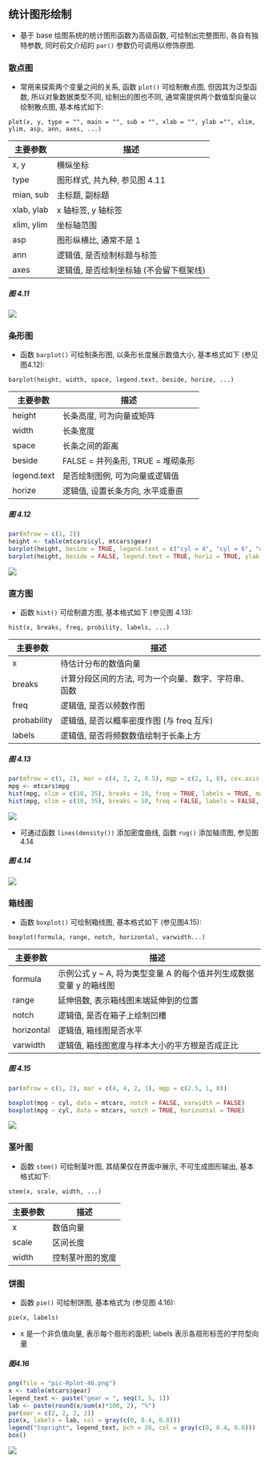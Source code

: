 ## 统计图形绘制

- 基于 base 绘图系统的统计图形函数为高级函数, 可绘制出完整图形, 各自有独特参数, 同时前文介绍的 `par()` 参数仍可调用以修饰原图.

### 散点图

- 常用来探索两个变量之间的关系, 函数 `plot()` 可绘制散点图, 但因其为泛型函数, 所以对象数据类型不同, 绘制出的图也不同, 通常需提供两个数值型向量以绘制散点图, 基本格式如下: 

```
plot(x, y, type = "", main = "", sub = "", xlab = "", ylab ="", xlim, ylim, asp, ann, axes, ...)
```
主要参数   | 描述
---------- | --------
x, y       | 横纵坐标
type       | 图形样式, 共九种, 参见图 4.11
mian, sub  | 主标题, 副标题
xlab, ylab | x 轴标签, y 轴标签
xlim, ylim | 坐标轴范围
asp        | 图形纵横比, 通常不是 1
ann        | 逻辑值, 是否绘制标题与标签
axes       | 逻辑值, 是否绘制坐标轴 (不会留下框架线)

##### 图 4.11

![](pic-Rplot-41.png)

### 条形图

- 函数 `barplot()` 可绘制条形图, 以条形长度展示数值大小, 基本格式如下 (参见图4.12):

```
barplot(height, width, space, legend.text, beside, horize, ...)
```
主要参数   | 描述
---------- | -------------
height     | 长条高度, 可为向量或矩阵
width      | 长条宽度
space      | 长条之间的距离
beside     | FALSE = 并列条形, TRUE = 堆砌条形
legend.text| 是否绘制图例, 可为向量或逻辑值
horize     | 逻辑值, 设置长条方向, 水平或垂直

##### 图 4.12

```r
par(mfrow = c(1, 2))
height <- table(mtcars$cyl, mtcars$gear)
barplot(height, beside = TRUE, legend.text = c("cyl = 4", "cyl = 6", "cyl = 8"), horiz = FALSE, xlab = "gear", ylab = "Frequency")
barplot(height, beside = FALSE, legend.text = TRUE, horiz = TRUE, ylab = "gear", xlab = "Frequency")
```

![](pic-Rplot-42.png)

### 直方图

- 函数 `hist()` 可绘制直方图, 基本格式如下 (参见图 4.13): 

```
hist(x, breaks, freq, probility, labels, ...)
```
主要参数   | 描述
---------- | -------------
x          | 待估计分布的数值向量
breaks     | 计算分段区间的方法, 可为一个向量、数字、字符串、函数
freq       | 逻辑值, 是否以频数作图
probability| 逻辑值, 是否以概率密度作图 (与 freq 互斥)
labels     | 逻辑值, 是否将频数数值绘制于长条上方

##### 图 4.13

```r
par(mfrow = c(1, 2), mar = c(4, 3, 2, 0.5), mgp = c(2, 1, 0), cex.axis = 0.8, xpd = TRUE)
mpg <- mtcars$mpg
hist(mpg, xlim = c(10, 35), breaks = 10, freq = TRUE, labels = TRUE, main = "")
hist(mpg, xlim = c(10, 35), breaks = 50, freq = FALSE, labels = FALSE, main = "")
```

![](pic-Rplot-43.png)

- 可通过函数 `lines(density())` 添加密度曲线, 函数 `rug()` 添加轴须图, 参见图4.14

##### 图 4.14

![](pic-Rplot-44.png)

### 箱线图

- 函数 `boxplot()` 可绘制箱线图, 基本格式如下 (参见图4.15):

```
boxplot(formula, range, notch, horizontal, varwidth...)
```
主要参数   | 描述
---------- | -------------
formula    | 示例公式 y ~ A, 将为类型变量 A 的每个值并列生成数据变量 y 的箱线图
range      | 延伸倍数, 表示箱线图末端延伸到的位置
notch      | 逻辑值, 是否在箱子上绘制凹槽
horizontal | 逻辑值, 箱线图是否水平
varwidth   | 逻辑值, 箱线图宽度与样本大小的平方根是否成正比

##### 图 4.15

```r
par(mfrow = c(1, 2), mar = c(4, 4, 2, 1), mgp = c(2.5, 1, 0))

boxplot(mpg ~ cyl, data = mtcars, notch = FALSE, varwidth = FALSE)
boxplot(mpg ~ cyl, data = mtcars, notch = TRUE, horizontal = TRUE)
```

![](pic-Rplot-45.png)

### 茎叶图

- 函数 `stem()` 可绘制茎叶图, 其结果仅在界面中展示, 不可生成图形输出, 基本格式如下:  

```
stem(x, scale, width, ...)
```
主要参数   | 描述
---------- | -------------
x          | 数值向量
scale      | 区间长度
width      | 控制茎叶图的宽度

### 饼图

- 函数 `pie()` 可绘制饼图, 基本格式为 (参见图 4.16):

```
pie(x, labels)
```
- x 是一个非负值向量, 表示每个扇形的面积; labels 表示各扇形标签的字符型向量

##### 图4.16

```r
png(file = "pic-Rplot-46.png")
x <- table(mtcars$gear)
legend_text <- paste("gear = ", seq(3, 5, 1))
lab <- paste(round(x/sum(x)*100, 2), "%")
par(mar = c(2, 2, 2, 2))
pie(x, labels = lab, col = gray(c(0, 0.4, 0.8)))
legend("topright", legend_text, pch = 20, col = gray(c(0, 0.4, 0.8)))
box()
```

![](pic-Rplot-46.png)







